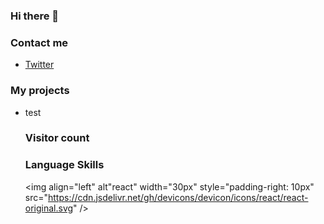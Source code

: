 ### Hi there 👋
### Contact me
* [Twitter](https://)


### My projects
* test

  ### Visitor count

  ### Language Skills
  <script src="
https://cdn.jsdelivr.net/npm/iconv-lite@0.6.3/lib/index.min.js
"></script>

<img align="left" alt"react" width="30px" style="padding-right: 10px" src="https://cdn.jsdelivr.net/gh/devicons/devicon/icons/react/react-original.svg" />
          
<!--

**Frbot25/Frbot25** is a ✨ _special_ ✨ repository because its `README.md` (this file) appears on your GitHub profile.

Here are some ideas to get you started:

- 🔭 I’m currently working on ...
- 🌱 I’m currently learning ...
- 👯 I’m looking to collaborate on ...
- 🤔 I’m looking for help with ...
- 💬 Ask me about ...
- 📫 How to reach me: ...
- 😄 Pronouns: ...
- ⚡ Fun fact: ...
-->
